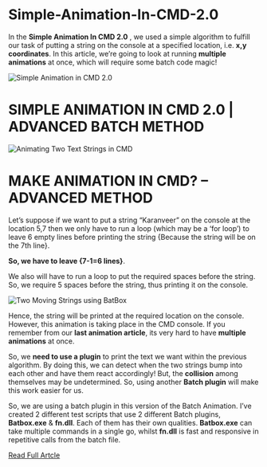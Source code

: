 # Simple-Animation-In-CMD-2.0
In the **Simple Animation In CMD 2.0** , we used a simple algorithm to fulfill our task of putting a string on the console at a specified location, i.e. **x,y coordinates**. In this article, we’re going to look at running **multiple animations** at once, which will require some batch code magic!

![Simple Animation in CMD 2.0](https://i1.wp.com/www.thebateam.org/wp-content/uploads/2020/03/Simple-Animation-2.0.gif?fit=550%2C402&ssl=1)

# SIMPLE ANIMATION IN CMD 2.0 | ADVANCED BATCH METHOD
![Animating Two Text Strings in CMD](https://i0.wp.com/www.thebateam.org/wp-content/uploads/2020/01/2-1.png?resize=768%2C513&ssl=1)

# MAKE ANIMATION IN CMD? – ADVANCED METHOD
Let’s suppose if we want to put a string “Karanveer” on the console at the location 5,7 then we only have to run a loop (which may be a ‘for loop’) to leave 6 empty lines before printing the string {Because the string will be on the 7th line}.

**So, we have to leave {7-1=6 lines}**.

We also will have to run a loop to put the required spaces before the string. So, we require 5 spaces before the string, thus printing it on the console.

![Two Moving Strings using BatBox](https://i1.wp.com/www.thebateam.org/wp-content/uploads/2020/03/Simple-Animation-2.0.gif?w=600&ssl=1)

Hence, the string will be printed at the required location on the console. However, this animation is taking place in the CMD console. If you remember from our **last animation article**, its very hard to have **multiple animations** at once.

So, we **need to use a plugin** to print the text we want within the previous algorithm. By doing this, we can detect when the two strings bump into each other and have them react accordingly! But, the **collision** among themselves may be undetermined. So, using another **Batch plugin** will make this work easier for us.

So, we are using a batch plugin in this version of the Batch Animation. I’ve created 2 different test scripts that use 2 different Batch plugins, **Batbox.exe** & **fn.dll**. Each of them has their own qualities. **Batbox.exe** can take multiple commands in a single go,
whilst **fn.dll** is fast and responsive in repetitive calls from the batch file.

[Read Full Artcle](https://www.thebateam.org/2020/01/simple-animation-in-cmd-console-ver-2-0-advanced/)
